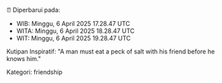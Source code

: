 ⏰ Diperbarui pada:
- WIB: Minggu, 6 April 2025 17.28.47 UTC
- WITA: Minggu, 6 April 2025 18.28.47 UTC
- WIT: Minggu, 6 April 2025 19.28.47 UTC

Kutipan Inspiratif:
"A man must eat a peck of salt with his friend before he knows him."


Kategori: friendship

